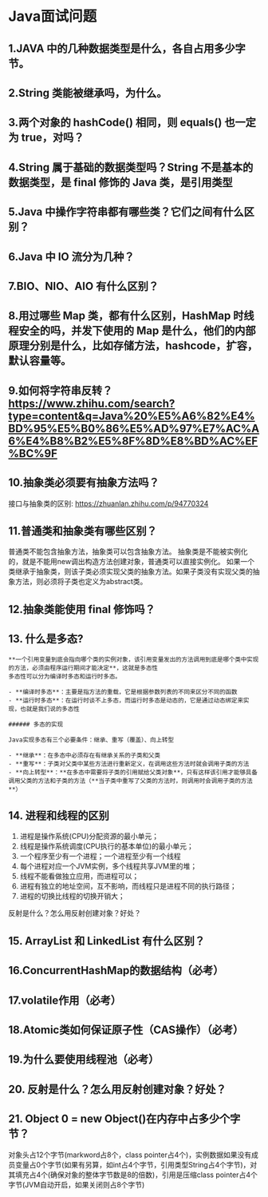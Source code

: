 # Java面试问题

## 1.JAVA 中的几种数据类型是什么，各自占用多少字节。

## 2.String 类能被继承吗，为什么。

## 3.两个对象的 hashCode() 相同，则 equals() 也一定为 true，对吗？

## 4.String 属于基础的数据类型吗？String 不是基本的数据类型，是 final 修饰的 Java 类，是引用类型

## 5.Java 中操作字符串都有哪些类？它们之间有什么区别？

## 6.Java 中 IO 流分为几种？

## 7.BIO、NIO、AIO 有什么区别？

## 8.用过哪些 Map 类，都有什么区别，HashMap 时线程安全的吗，并发下使用的 Map 是什么，他们的内部原理分别是什么，比如存储方法，hashcode，扩容，默认容量等。

## 9.如何将字符串反转？https://www.zhihu.com/search?type=content&q=Java%20%E5%A6%82%E4%BD%95%E5%B0%86%E5%AD%97%E7%AC%A6%E4%B8%B2%E5%8F%8D%E8%BD%AC%EF%BC%9F

## 10.抽象类必须要有抽象方法吗？

接口与抽象类的区别: https://zhuanlan.zhihu.com/p/94770324

## 11.普通类和抽象类有哪些区别？

普通类不能包含抽象方法，抽象类可以包含抽象方法。
抽象类是不能被实例化的，就是不能用new调出构造方法创建对象，普通类可以直接实例化。
如果一个类继承于抽象类，则该子类必须实现父类的抽象方法。如果子类没有实现父类的抽象方法，则必须将子类也定义为abstract类。

## 12.抽象类能使用 final 修饰吗？

## 13. 什么是多态?

    **一个引用变量到底会指向哪个类的实例对象，该引用变量发出的方法调用到底是哪个类中实现的方法，必须由程序运行期间才能决定**，这就是多态性
    多态性可以分为编译时多态和运行时多态。
    
    - **编译时多态**：主要是指方法的重载，它是根据参数列表的不同来区分不同的函数
    - **运行时多态**：在运行时谈不上多态，而运行时多态是动态的，它是通过动态绑定来实现，也就是我们说的多态性
    
    ###### 多态的实现
    
    Java实现多态有三个必要条件：继承、重写（覆盖）、向上转型
    
    - **继承**：在多态中必须存在有继承关系的子类和父类
    - **重写**：子类对父类中某些方法进行重新定义，在调用这些方法时就会调用子类的方法
    - **向上转型**：**在多态中需要将子类的引用赋给父类对象**，只有这样该引用才能够具备调用父类的方法和子类的方法（**当子类中重写了父类的方法时，则调用时会调用子类的方法**）

## 14. 进程和线程的区别

1. 进程是操作系统(CPU)分配资源的最小单元；
2. 线程是操作系统调度(CPU执行的基本单位)的最小单元；
3. 一个程序至少有一个进程；一个进程至少有一个线程
4. 每个进程对应一个JVM实例，多个线程共享JVM里的堆；
5. 线程不能看做独立应用，而进程可以；
6. 进程有独立的地址空间，互不影响，而线程只是进程不同的执行路径；
7. 进程的切换比线程的切换开销大；

反射是什么？怎么用反射创建对象？好处？

## 15. ArrayList 和 LinkedList 有什么区别？

## 16.ConcurrentHashMap的数据结构（必考）

## 17.volatile作用（必考）

## 18.Atomic类如何保证原子性（CAS操作）（必考）

## 19.为什么要使用线程池（必考）

## 20. 反射是什么？怎么用反射创建对象？好处？

## 21. Object 0 = new Object()在内存中占多少个字节？

对象头占12个字节(markword占8个，class pointer占4个)，实例数据如果没有成员变量占0个字节(如果有另算，如int占4个字节，引用类型String占4个字节)，对其填充占4个(确保对象的整体字节数是8的倍数)，引用是压缩class pointer占4个字节(JVM自动开启，如果关闭则占8个字节)

